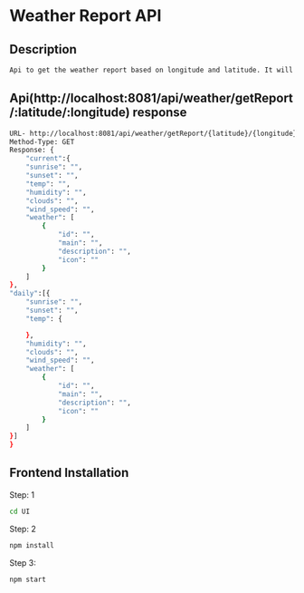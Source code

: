 # Weather Report API 

## Description

```sh
Api to get the weather report based on longitude and latitude. It will 'return' the current and daily weather report with temperature, humidity, air pressure, rainy, cloudy etc

```

## Api(http://localhost:8081/api/weather/getReport/:latitude/:longitude) response

```sh
URL- http://localhost:8081/api/weather/getReport/{latitude}/{longitude}
Method-Type: GET
Response: {
    "current":{
    "sunrise": "",
    "sunset": "",
    "temp": "",
    "humidity": "",
    "clouds": "",
    "wind_speed": "",
    "weather": [
        {
            "id": "",
            "main": "",
            "description": "",
            "icon": ""
        }
    ]
},
"daily":[{
    "sunrise": "",
    "sunset": "",
    "temp": {

    },
    "humidity": "",
    "clouds": "",
    "wind_speed": "",
    "weather": [
        {
            "id": "",
            "main": "",
            "description": "",
            "icon": ""
        }
    ]
}]
}
```


## Frontend Installation

Step: 1

```sh
cd UI
```

Step: 2

```sh
npm install
```

Step 3:

```sh
npm start
```
